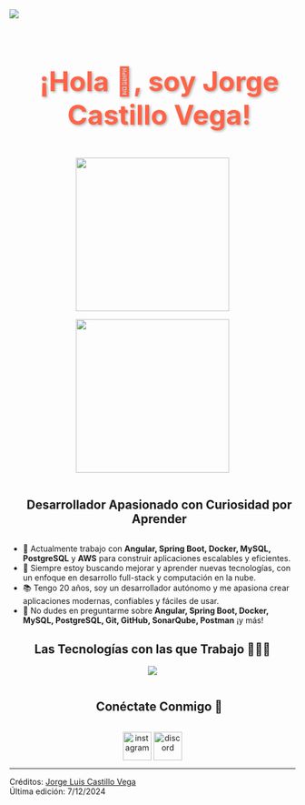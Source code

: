 <!--horizontal divider(gradiant)-->
<img src="https://user-images.githubusercontent.com/73097560/115834477-dbab4500-a447-11eb-908a-139a6edaec5c.gif">
<!--h1 with highlighted text-->
<div id="user-content-toc">
  <ul align="center">
    <summary>
      <h1 style="display: inline-block; color: #FF6347; font-size: 48px; text-shadow: 2px 2px 4px rgba(0,0,0,0.3);">
        ¡Hola 👋, soy Jorge Castillo Vega!
      </h1>
    </summary>
  </ul>
</div>

<!--- Pajarito Bailando -->
<div align="center">
  <p align='center'>
    <img src="https://media.giphy.com/media/QvpqTCiEcwtvx6wwJK/giphy.gif" width="270" height="270" frameBorder="0" class="giphy-embed" allowFullScreen>
  </p>
</div>


<!--- snake -->
<div align="center">
  <p align='center'>
    <img src="https://media.giphy.com/media/QvpqTCiEcwtvx6wwJK/giphy.gif" width="270" height="270" frameBorder="0" class="giphy-embed" allowFullScreen>
  </p>
</div>

<!--h2 without bottom border-->
<div id="user-content-toc">
  <ul align="center">
    <summary><h2 style="display: inline-block">Desarrollador Apasionado con Curiosidad por Aprender</h2></summary>
  </ul>
</div>

<!--Intro start-->
- 🔭 Actualmente trabajo con **Angular, Spring Boot, Docker, MySQL, PostgreSQL** y **AWS** para construir aplicaciones escalables y eficientes.
- 🌱 Siempre estoy buscando mejorar y aprender nuevas tecnologías, con un enfoque en desarrollo full-stack y computación en la nube.
- 📚 Tengo 20 años, soy un desarrollador autónomo y me apasiona crear aplicaciones modernas, confiables y fáciles de usar.
- 💬 No dudes en preguntarme sobre **Angular, Spring Boot, Docker, MySQL, PostgreSQL, Git, GitHub, SonarQube, Postman** ¡y más!

<!--Intro end-->

<!--Tech stack description-->
<div align="center">
  <h2>Las Tecnologías con las que Trabajo 👨🏻‍💻</h2>

</div>

<!-- Tech stack icons -->
<p align="center">
  <a href="https://skillicons.dev">
    <img src="https://skillicons.dev/icons?i=html,java,js,docker,angular,spring,git,github,mysql,postgres,postman,sonarqube&perline=6" />
  </a>
</p>

<!-- Connect with me -->
<!--h2 without bottom border-->
<div id="user-content-toc">
  <ul align="center">
    <summary><h2 style="display: inline-block">Conéctate Conmigo 🤝</h2></summary>
  </ul>
</div>

<!--icons and links-->
<p align="center">
  <a href="https://www.instagram.com/jorge_luis_castillo/" target="blank"><img align="center" src="https://user-images.githubusercontent.com/88904952/234981169-2dd1e58f-4b7e-468c-8213-034ba62156c3.png" alt="instagram" height="50" width="50" /></a>
  <a href="https://discordapp.com/users/957722095381540874" target="blank"><img align="center" src="https://user-images.githubusercontent.com/88904952/234982627-019fd336-6248-453c-9b05-97c13fd1d207.png" alt="discord" height="50" width="50" /></a>
</p>

----------------------------------------------------------------------  
Créditos: [Jorge Luis Castillo Vega](https://github.com/jorgecastillo)  
Última edición: 7/12/2024
